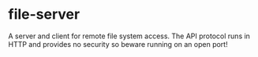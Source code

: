 # file-server

A server and client for remote file system access. The API protocol runs in HTTP and provides no security so beware running on an open port!
